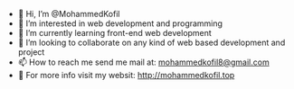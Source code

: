 - 👋 Hi, I’m @MohammedKofil
- 👀 I’m interested in web development and programming
- 🌱 I’m currently learning front-end web development
- 💞️ I’m looking to collaborate on any kind of web based development and project
- 📫 How to reach me send me mail at: mohammedkofil8@gmail.com
- 👀 For more info visit my websit: http://mohammedkofil.top

